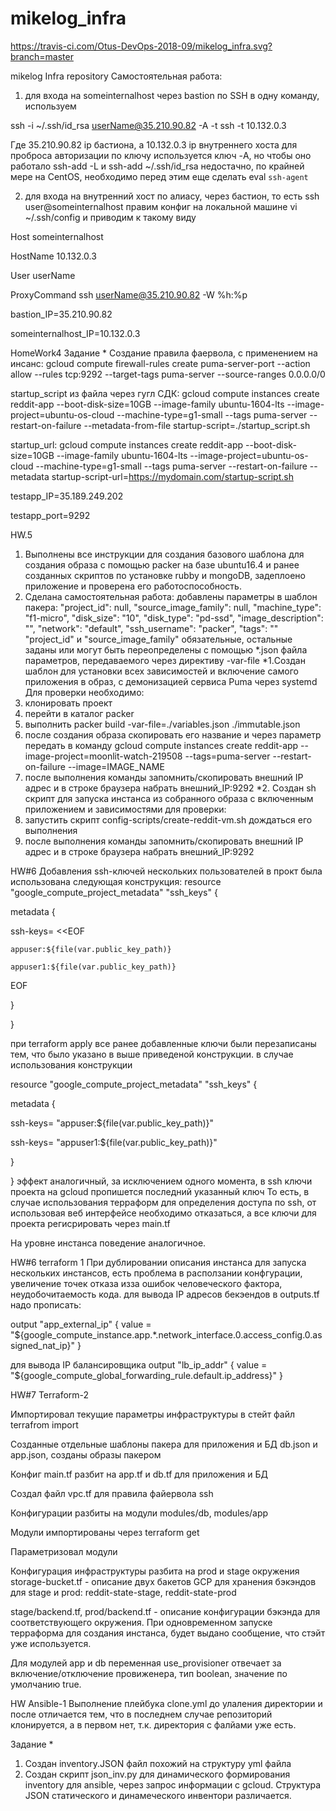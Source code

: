# mikelog_infra
https://travis-ci.com/Otus-DevOps-2018-09/mikelog_infra.svg?branch=master

mikelog Infra repository
Самостоятельная работа:
1) для входа на someinternalhost  через bastion  по SSH в одну команду, используем

ssh -i ~/.ssh/id_rsa userName@35.210.90.82 -A -t  ssh -t 10.132.0.3

Где 35.210.90.82 ip  бастиона, а 10.132.0.3 ip  внутреннего хоста
для проброса авторизации по ключу используется ключ -A, но чтобы оно работало  ssh-add -L и ssh-add ~/.ssh/id_rsa недостачно, по крайней мере на CentOS, необходимо перед этим еще сделать eval `ssh-agent`

2) для  входа на внутренний хост по алиасу, через бастион, то есть ssh user@someinternalhost 
правим конфиг  на локальной машине vi ~/.ssh/config и приводим к такому виду

Host someinternalhost

HostName 10.132.0.3

User userName

ProxyCommand ssh userName@35.210.90.82  -W %h:%p


bastion_IP=35.210.90.82
 
someinternalhost_IP=10.132.0.3

HomeWork4
Задание *
Создание правила фаервола, с применением на инсанс:
gcloud compute firewall-rules create puma-server-port --action allow --rules tcp:9292 --target-tags puma-server --source-ranges 0.0.0.0/0

startup_script из файла через гугл СДК:
gcloud compute instances create reddit-app   --boot-disk-size=10GB   --image-family ubuntu-1604-lts   --image-project=ubuntu-os-cloud   --machine-type=g1-small   --tags puma-server   --restart-on-failure   --metadata-from-file startup-script=./startup_script.sh

startup_url:
gcloud compute instances create reddit-app   --boot-disk-size=10GB   --image-family ubuntu-1604-lts   --image-project=ubuntu-os-cloud   --machine-type=g1-small   --tags puma-server   --restart-on-failure --metadata startup-script-url=https://mydomain.com/startup-script.sh


testapp_IP=35.189.249.202

testapp_port=9292

HW.5
1. Выполнены все инструкции для создания базового шаблона для создания образа с помощью packer на базе ubuntu16.4 и ранее созданных скриптов по установке rubby и  mongoDB, задеплоено приложение и проверена его работоспособность.
2. Сделана самостоятельная работа:
добавлены  параметры в шаблон пакера:
    "project_id": null,
    "source_image_family": null,
    "machine_type": "f1-micro",
    "disk_size": "10",
    "disk_type": "pd-ssd",
    "image_description": "",
    "network": "default",
    "ssh_username": "packer",
    "tags": ""
 "project_id" и "source_image_family" обязательные, остальные заданы или могут быть переопределены  с помощью *.json файла параметров, передаваемого через директиву -var-file
*1.Создан шаблон для установки всех зависимостей и включение самого приложения в образ, с демонизацией сервиса Puma через systemd
Для проверки необходимо:
1. клонировать проект
2. перейти в каталог packer
3. выполнить packer build -var-file=./variables.json ./immutable.json
4. после создания образа скопировать его название и через параметр передать в команду
gcloud compute instances create reddit-app  --image-project=moonlit-watch-219508  --tags=puma-server  --restart-on-failure --image=IMAGE_NAME
5. после выполнения команды запомнить/скопировать внешний IP адрес и в строке браузера набрать внешний_IP:9292
*2. Создан sh скрипт для запуска инстанса из собранного образа с включенным приложением и зависимостями
для проверки:
1. запустить скрипт config-scripts/create-reddit-vm.sh дождаться его выполнения
2. после выполнения команды запомнить/скопировать внешний IP адрес и в строке браузера набрать внешний_IP:9292

HW#6
Добавления ssh-ключей нескольких пользователей в прокт была использована следующая конструкция:
resource "google_compute_project_metadata" "ssh_keys" {

 metadata {

   ssh-keys= <<EOF

    appuser:${file(var.public_key_path)}

    appuser1:${file(var.public_key_path)}
EOF

 }

}

 при terraform apply все ранее  добавленные ключи были перезаписаны тем, что  было указано в выше приведеной конструкции.
в случае использования конструкции 

resource "google_compute_project_metadata" "ssh_keys" {

 metadata {

   ssh-keys= "appuser:${file(var.public_key_path)}"

   ssh-keys= "appuser1:${file(var.public_key_path)}"

 }

}
эффект аналогичный, за исключением одного момента, в ssh ключи проекта на gcloud пропишется последний указанный ключ
То есть, в случае использования терраформ для определения доступа по ssh,  от использовая веб интерфейсе необходимо отказаться, а все ключи для проекта регисрировать через main.tf

На уровне инстанса поведение аналогичное.


HW#6 terraform 1
При дублировании описания инстанса для запуска нескольких инстансов, есть проблема в расползании конфгурации, увеличение точек отказа изза ошибок человеческого фактора, неудобочитаемость кода.
для вывода IP адресов  бекэендов в outputs.tf  надо прописать:

output "app_external_ip" {
 value = "${google_compute_instance.app.*.network_interface.0.access_config.0.assigned_nat_ip}"
}

для вывода IP балансировщика 
output "lb_ip_addr" {
 value = "${google_compute_global_forwarding_rule.default.ip_address}"
}



HW#7 Terraform-2

Импортировал текущие параметры инфраструктуры в стейт файл terrafrom import

Созданные отдельные шаблоны пакера для приложения и БД db.json и app.json, созданы образы пакером

Конфиг main.tf разбит на app.tf и db.tf для приложения и БД

Создал файл vpc.tf для правила файервола ssh

Конфигурации разбиты на модули modules/db, modules/app

Модули импортированы через terraform get

Параметризовал модули

Конфигурация инфраструктуры разбита на prod и stage окружения
storage-bucket.tf - описание двух бакетов GCP для хранения бэкэндов для stage и prod: reddit-state-stage, reddit-state-prod

stage/backend.tf, prod/backend.tf - описание конфигурации бэкэнда для соответствующего окружения.
При одновременном запуске терраформа для создания инстанса, будет выдано сообщение, что стэйт уже используется.

Для модулей app и db переменная use_provisioner отвечает за включение/отключение провиженера, тип boolean, значение по умолчанию true.


HW Ansible-1
Выполнение плейбука clone.yml до улаления директории  и после отличается тем, что в последнем случае репозиторий клонируется, а в первом нет, т.к. директория с фалйами уже есть.

Задание *
1. Создан inventory.JSON файл  похожий на структуру yml файла
2. Создан скрипт json_inv.py для  динамического формирования inventory  для ansible, через запрос информации с gcloud.
Структура JSON статического и динамеческого инвентори различается.
